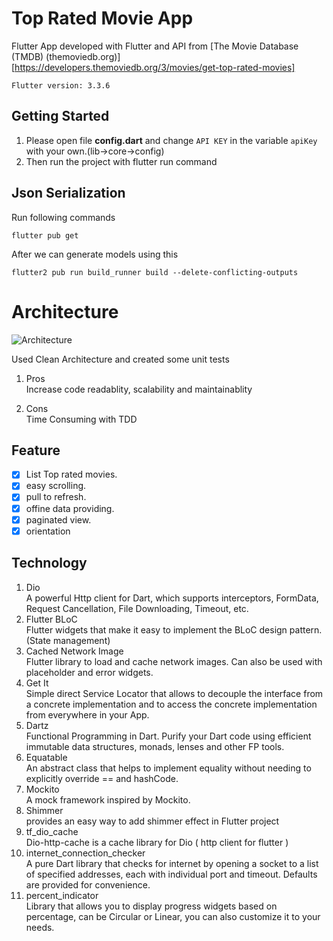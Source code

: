 # Top Rated Movie App

Flutter App developed with Flutter and API from [The Movie Database (TMDB) (themoviedb.org)][https://developers.themoviedb.org/3/movies/get-top-rated-movies]

```
Flutter version: 3.3.6
```
## Getting Started

1. Please open file **config.dart** and change `API KEY` in the variable `apiKey` with your own.(lib->core->config)
2. Then run the project with flutter run command

## Json Serialization
Run following commands
```
flutter pub get
```
After we can generate models using this
```
flutter2 pub run build_runner build --delete-conflicting-outputs
```

# Architecture

![Architecture]()

Used Clean Architecture and created some unit tests
1. Pros<br />
Increase code readablity, scalability and maintainablity 

2. Cons<br />
Time Consuming with TDD

## Feature
- [X] List Top rated movies.
- [X] easy scrolling.
- [X] pull to refresh.
- [X] offine data providing.
- [X] paginated view.
- [X] orientation 

## Technology
1. Dio<br />
A powerful Http client for Dart, which supports interceptors, FormData, Request Cancellation, File Downloading, Timeout, etc.
2. Flutter BLoC<br />
Flutter widgets that make it easy to implement the BLoC design pattern.(State management)
3. Cached Network Image<br />
Flutter library to load and cache network images. Can also be used with placeholder and error widgets.
4. Get It<br />
Simple direct Service Locator that allows to decouple the interface from a concrete implementation and to access the concrete implementation from everywhere in your App.
5. Dartz<br />
Functional Programming in Dart. Purify your Dart code using efficient immutable data structures, monads, lenses and other FP tools.
6. Equatable<br />
An abstract class that helps to implement equality without needing to explicitly override == and hashCode.
7. Mockito<br />
A mock framework inspired by Mockito.
8. Shimmer<br />
provides an easy way to add shimmer effect in Flutter project
9. tf_dio_cache<br />
Dio-http-cache is a cache library for Dio ( http client for flutter )
10. internet_connection_checker<br />
A pure Dart library that checks for internet by opening a socket to a list of specified addresses, each with individual port and timeout. Defaults are provided for convenience.
11. percent_indicator<br />
Library that allows you to display progress widgets based on percentage, can be Circular or Linear, you can also customize it to your needs.
